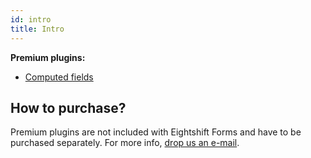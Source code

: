 ```yaml
---
id: intro
title: Intro
---
```


**Premium plugins:**
* [Computed fields](/forms/addons/premium/computed-fields/intro)

## How to purchase?

Premium plugins are not included with Eightshift Forms and have to be purchased separately. For more info, [drop us an e-mail](mailto:support.eightshift-forms@uandhgroup.com).

